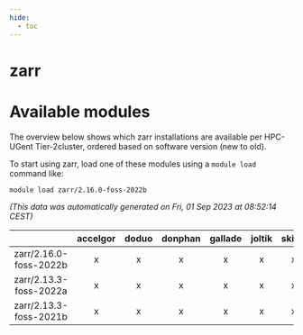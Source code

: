```yaml
---
hide:
  - toc
---
```


zarr
====

# Available modules


The overview below shows which zarr installations are available per HPC-UGent Tier-2cluster, ordered based on software version (new to old).

To start using zarr, load one of these modules using a `module load` command like:

```shell
module load zarr/2.16.0-foss-2022b
```

*(This data was automatically generated on Fri, 01 Sep 2023 at 08:52:14 CEST)*  

| |accelgor|doduo|donphan|gallade|joltik|skitty|swalot|victini|
| :---: | :---: | :---: | :---: | :---: | :---: | :---: | :---: | :---: |
|zarr/2.16.0-foss-2022b|x|x|x|x|x|x|x|x|
|zarr/2.13.3-foss-2022a|x|x|x|x|x|x|x|x|
|zarr/2.13.3-foss-2021b|x|x|x|x|x|x|x|x|
